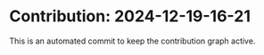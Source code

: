 # Contribution: 2024-12-19-16-21
This is an automated commit to keep the contribution graph active.
